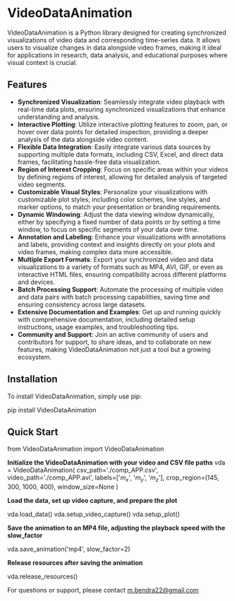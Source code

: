 # VideoDataAnimation

VideoDataAnimation is a Python library designed for creating synchronized visualizations of video data and corresponding time-series data. It allows users to visualize changes in data alongside video frames, making it ideal for applications in research, data analysis, and educational purposes where visual context is crucial.

## Features

- **Synchronized Visualization**: Seamlessly integrate video playback with real-time data plots, ensuring synchronized visualizations that enhance understanding and analysis.
- **Interactive Plotting**: Utilize interactive plotting features to zoom, pan, or hover over data points for detailed inspection, providing a deeper analysis of the data alongside video content.
- **Flexible Data Integration**: Easily integrate various data sources by supporting multiple data formats, including CSV, Excel, and direct data frames, facilitating hassle-free data visualization.
- **Region of Interest Cropping**: Focus on specific areas within your videos by defining regions of interest, allowing for detailed analysis of targeted video segments.
- **Customizable Visual Styles**: Personalize your visualizations with customizable plot styles, including color schemes, line styles, and marker options, to match your presentation or branding requirements.
- **Dynamic Windowing**: Adjust the data viewing window dynamically, either by specifying a fixed number of data points or by setting a time window, to focus on specific segments of your data over time.
- **Annotation and Labeling**: Enhance your visualizations with annotations and labels, providing context and insights directly on your plots and video frames, making complex data more accessible.
- **Multiple Export Formats**: Export your synchronized video and data visualizations to a variety of formats such as MP4, AVI, GIF, or even as interactive HTML files, ensuring compatibility across different platforms and devices.
- **Batch Processing Support**: Automate the processing of multiple video and data pairs with batch processing capabilities, saving time and ensuring consistency across large datasets.
- **Extensive Documentation and Examples**: Get up and running quickly with comprehensive documentation, including detailed setup instructions, usage examples, and troubleshooting tips.
- **Community and Support**: Join an active community of users and contributors for support, to share ideas, and to collaborate on new features, making VideoDataAnimation not just a tool but a growing ecosystem.


## Installation

To install VideoDataAnimation, simply use pip:

pip install VideoDataAnimation

## Quick Start

from VideoDataAnimation import VideoDataAnimation

**Initialize the VideoDataAnimation with your video and CSV file paths**
vda = VideoDataAnimation(
    csv_path='./comp_APP.csv',
    video_path='./comp_APP.avi',
    labels=['$m_{x}$', '$m_{y}$', '$m_{z}$'],
    crop_region=(145, 300, 1000, 400),
    window_size=None
)

**Load the data, set up video capture, and prepare the plot**

vda.load_data()
vda.setup_video_capture()
vda.setup_plot()

**Save the animation to an MP4 file, adjusting the playback speed with the slow_factor**

vda.save_animation('mp4', slow_factor=2)

**Release resources after saving the animation**

vda.release_resources()

For questions or support, please contact m.bendra22@gmail.com
